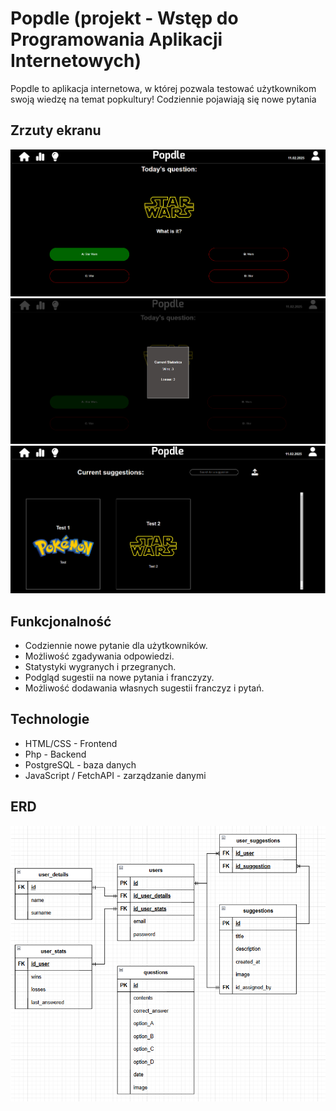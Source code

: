 # Popdle (projekt - Wstęp do Programowania Aplikacji Internetowych)

Popdle to aplikacja internetowa, w której pozwala testować użytkownikom swoją wiedzę na temat popkultury!
Codziennie pojawiają się nowe pytania

## Zrzuty ekranu

![1](githubImages/1.png)
![2](githubImages/2.png)
![3](githubImages/3.png)

## Funkcjonalność
- Codziennie nowe pytanie dla użytkowników.
- Możliwość zgadywania odpowiedzi.
- Statystyki wygranych i przegranych.
- Podgląd sugestii na nowe pytania i franczyzy.
- Możliwość dodawania własnych sugestii franczyz i pytań.

## Technologie

- HTML/CSS - Frontend
- Php - Backend
- PostgreSQL - baza danych
- JavaScript / FetchAPI - zarządzanie danymi

## ERD
![ERD](ERD.png)
